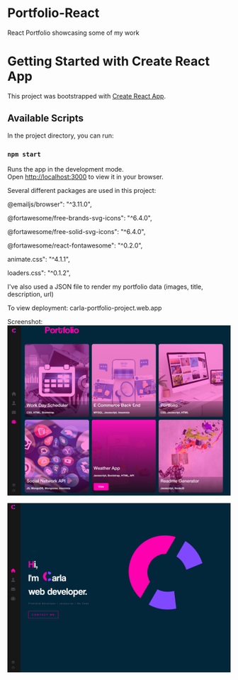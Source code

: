 # Portfolio-React

React Portfolio showcasing some of my work

# Getting Started with Create React App

This project was bootstrapped with [Create React App](https://github.com/facebook/create-react-app).

## Available Scripts

In the project directory, you can run:

### `npm start`

Runs the app in the development mode.\
Open [http://localhost:3000](http://localhost:3000) to view it in your browser.

Several different packages are used in this project:

@emailjs/browser": "^3.11.0",

@fortawesome/free-brands-svg-icons": "^6.4.0",
   
@fortawesome/free-solid-svg-icons": "^6.4.0",

@fortawesome/react-fontawesome": "^0.2.0",

animate.css": "^4.1.1",

loaders.css": "^0.1.2",

I've also used a JSON file to render my portfolio data (images, title, description, url)

To view deployment: carla-portfolio-project.web.app

Screenshot: 
![Screenshot](./portfolio-react/src/assets/images/Screenshot1.png)

![Screenshot](./portfolio-react/src/assets/images/Screenshot2.png)